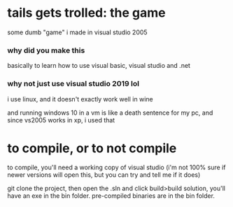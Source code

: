 # tails gets trolled: the game
some dumb "game" i made in visual studio 2005


### why did you make this
basically to learn how to use visual basic, visual studio and .net


### why not just use visual studio 2019 lol
i use linux, and it doesn't exactly work well in wine

and running windows 10 in a vm is like a death sentence for my pc, and since vs2005 works in xp, i used that



# to compile, or to not compile
to compile, you'll need a working copy of visual studio (i'm not 100% sure if newer versions will open this, but you can try and tell me if it does)

git clone the project, then open the .sln and click build>build solution, you'll have an exe in the bin folder. pre-compiled binaries are in the bin folder.
